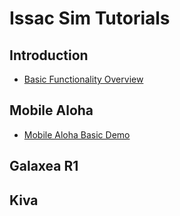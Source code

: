 # Issac Sim Tutorials
## Introduction
* [Basic Functionality Overview](https://drive.google.com/uc?export=view&id=)

## Mobile Aloha
* [Mobile Aloha Basic Demo](https://drive.google.com/uc?export=view&id=1Eh4ysVUVlyN4b0U_7bOf2LYo6lGRYuJ9)


## Galaxea R1

## Kiva
